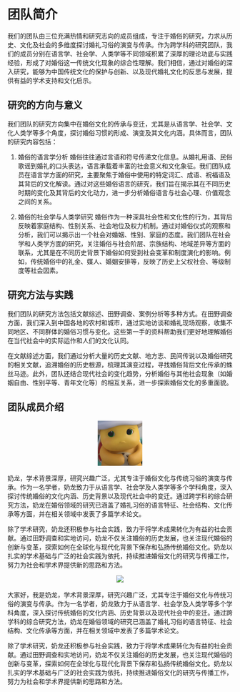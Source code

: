 
# 团队简介

我们的团队由三位充满热情和研究志向的成员组成，专注于婚俗的研究，力求从历史、文化及社会的多维度探讨婚礼习俗的演变与传承。作为跨学科的研究团队，我们的成员分别在语言学、社会学、人类学等不同领域积累了深厚的理论功底与实践经验，形成了对婚俗这一传统文化现象的综合性理解。我们相信，通过对婚俗的深入研究，能够为中国传统文化的保护与创新、以及现代婚礼文化的反思与发展，提供有益的学术支持和文化启示。

## 研究的方向与意义

我们团队的研究方向集中在婚俗文化的传承与变迁，尤其是从语言学、社会学、文化人类学等多个角度，探讨婚俗习惯的形成、演变及其文化内涵。具体而言，团队的研究内容包括：

1. 婚俗的语言学分析
婚俗往往通过言语和符号传递文化信息。从婚礼用语、民俗歌谣到婚礼的口头表达，语言承载着丰富的社会意义和文化象征。我们团队成员在语言学方面的研究，主要聚焦于婚俗中使用的特定词汇、成语、祝福语及其背后的文化解读。通过对这些婚俗语言的研究，我们旨在揭示其在不同历史时期的变化及其背后的文化动力，进一步分析婚俗语言与社会心理、价值观念之间的关系。

2. 婚俗的社会学与人类学研究
婚俗作为一种深具社会性和文化性的行为，其背后反映着家庭结构、性别关系、社会地位及权力机制。通过对婚俗仪式的观察和分析，我们可以揭示出一个社会对婚姻、性别、家庭的态度。我们团队在社会学和人类学方面的研究，关注婚俗与社会阶层、宗族结构、地域差异等方面的联系，尤其是在不同历史背景下婚俗如何受到社会变革和制度演化的影响。例如，传统婚俗中的礼金、媒人、婚姻安排等，反映了历史上父权社会、等级制度等社会因素。

## 研究方法与实践

我们团队的研究方法包括文献综述、田野调查、案例分析等多种方式。在田野调查方面，我们深入到中国各地的农村和城市，通过实地访谈和婚礼现场观察，收集不同地区、不同群体的婚俗习惯与变化。这些第一手的资料帮助我们更好地理解婚俗在当代社会中的实际运作和人们的文化认同。

在文献综述方面，我们通过分析大量的历史文献、地方志、民间传说以及婚俗研究的相关文献，追溯婚俗的历史根源，梳理其演变过程，寻找婚俗背后文化传承的蛛丝马迹。此外，团队还结合现代社会的变化趋势，分析婚俗与其他社会现象（如婚姻自由、性别平等、青年文化等）的相互关系，进一步探索婚俗文化的多重面貌。

## 团队成员介绍

<!-- <div align="center">
    <img src='/static/img/dragon.png' />
</div> -->

<div align='center'>
    <img src="/static/img/dragon.png" width='20%'></img>
</div>

奶龙，学术背景深厚，研究兴趣广泛，尤其专注于婚俗文化与传统习俗的演变与传承。作为一名学者，奶龙致力于从语言学、社会学及人类学等多个学科角度，深入探讨传统婚俗的文化内涵、历史背景以及现代社会中的变迁。通过跨学科的综合研究方法，奶龙在婚俗领域的研究已涵盖了婚礼习俗的语言特征、社会结构、文化传承等方面，并在相关领域中发表了多篇学术论文。

除了学术研究，奶龙还积极参与社会实践，致力于将学术成果转化为有益的社会贡献。通过田野调查和实地访问，奶龙不仅关注婚俗的历史发展，也关注现代婚俗的创新与变革，探索如何在全球化与现代化背景下保存和弘扬传统婚俗文化。奶龙以扎实的学术基础与广泛的社会实践为依托，持续推进婚俗文化的研究与传播工作，努力为社会和学术界提供新的思路和方法。

<div align='center'>
    <img src="http://e.hiphotos.baidu.com/image/pic/item/a1ec08fa513d2697e542494057fbb2fb4316d81e.jpg" width='20%'></img>
</div>

大家好，我是奶龙，学术背景深厚，研究兴趣广泛，尤其专注于婚俗文化与传统习俗的演变与传承。作为一名学者，奶龙致力于从语言学、社会学及人类学等多个学科角度，深入探讨传统婚俗的文化内涵、历史背景以及现代社会中的变迁。通过跨学科的综合研究方法，奶龙在婚俗领域的研究已涵盖了婚礼习俗的语言特征、社会结构、文化传承等方面，并在相关领域中发表了多篇学术论文。

除了学术研究，奶龙还积极参与社会实践，致力于将学术成果转化为有益的社会贡献。通过田野调查和实地访问，奶龙不仅关注婚俗的历史发展，也关注现代婚俗的创新与变革，探索如何在全球化与现代化背景下保存和弘扬传统婚俗文化。奶龙以扎实的学术基础与广泛的社会实践为依托，持续推进婚俗文化的研究与传播工作，努力为社会和学术界提供新的思路和方法。